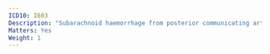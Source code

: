 ```yaml
---
ICD10: I603
Description: "Subarachnoid haemorrhage from posterior communicating artery"
Matters: Yes
Weight: 1
---
```



